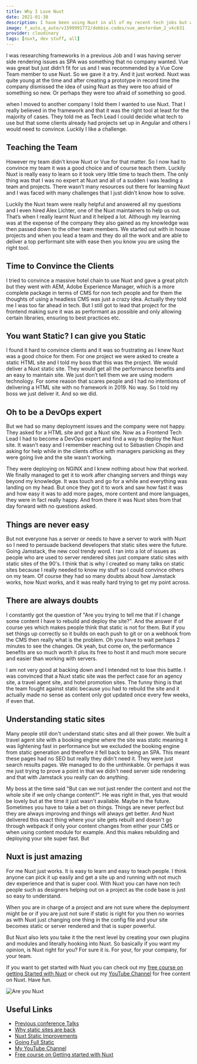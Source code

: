 ```yaml
---
title: Why I Love Nuxt
date: 2021-01-30
description: I have been using Nuxt in all of my recent tech jobs but why did I start using it? What problems did I have trying to convince the team and more important the clients. And why should you use Nuxt?
image: f_auto,q_auto/v1599991772/debbie.codes/vue_amsterdam_2_vkc631
provider: cloudinary
tags: [nuxt, dev stuff, all]
---
```


I was researching frameworks in a previous Job and I was having server side rendering issues as SPA was something that no company wanted. Vue was great but just didn’t fit for us and I was recommended by a Vue Core Team member to use Nuxt. So we gave it a try. And it just worked. Nuxt was quite young at the time and after creating a prototype in record time the company dismissed the idea of using Nuxt as they were too afraid of something so new. Or perhaps they were too afraid of something so good.

when I moved to another company I told them I wanted to use Nuxt. That I really believed in the framework and that it was the right tool at least for the majority of cases. They told me as Tech Lead I could decide what tech to use but that some clients already had projects set up in Angular and others I would need to convince. Luckily I like a challenge.

## Teaching the Team

However my team didn’t know Nuxt or Vue for that matter. So I now had to convince my team it was a good choice and of course teach them. Luckily Nuxt is really easy to learn so it took very little time to teach them. The only thing was that I was no expert at Nuxt and all of a sudden I was leading a team and projects. There wasn’t many resources out there for learning Nuxt and I was faced with many challenges that I just didn’t know how to solve.

Luckily the Nuxt team were really helpful and answered all my questions and I even hired Alex Lichter, one of the Nuxt maintainers to help us out. That’s when I really learnt Nuxt and it helped a lot. Although my learning was at the expense of the company they also gained as my knowledge was then passed down to the other team members. We started out with in house projects and when you lead a team and they do all the work and are able to deliver a top performant site with ease then you know you are using the right tool.

## Time to Convince the Clients

I tried to convince a massive hotel chain to use Nuxt and gave a great pitch but they went with AEM, Adobe Experience Manager, which is a more complete package in terms of CMS for non tech people and for them the thoughts of using a headless CMS was just a crazy idea. Actually they told me I was too far ahead in tech. But I still got to lead that project for the frontend making sure it was as performant as possible and only allowing certain libraries, ensuring to best practices etc.

## You want Static? I can give you Static

I found it hard to convince clients and it was so frustrating as I knew Nuxt was a good choice for them. For one project we were asked to create a static HTML site and I told my boss that this was the project. We would deliver a Nuxt static site. They would get all the performance benefits and an easy to maintain site. We just don’t tell them we are using modern technology. For some reason that scares people and I had no intentions of delivering a HTML site with no framework in 2019. No way. So I told my boss we just deliver it. And so we did.

## Oh to be a DevOps expert

But we had so many deployment issues and the company were not happy. They asked for a HTML site and got a Nuxt site. Now as a Frontend Tech Lead I had to become a DevOps expert and find a way to deploy the Nuxt site. It wasn’t easy and I remember reaching out to Sébastien Chopin and asking for help while in the clients office with managers panicking as they were going live and the site wasn't working.

They were deploying on NGINX and I knew nothing about how that worked. We finally managed to get it to work after changing servers and things way beyond my knowledge. It was touch and go for a while and everything was landing on my head. But once they got it to work and saw how fast it was and how easy it was to add more pages, more content and more languages, they were in fact really happy. And from there it was Nuxt sites from that day forward with no questions asked.

## Things are never easy

But not everyone has a server or needs to have a server to work with Nuxt so I need to persuade backend developers that static sites were the future. Going Jamstack, the new cool trendy word. I ran into a lot of issues as people who are used to server rendered sites just compare static sites with static sites of the 90's. I think that is why I created so many talks on static sites because I really needed to know my stuff so I could convince others on my team. Of course they had so many doubts about how Jamstack works, how Nuxt works, and it was really hard trying to get my point across.

## There are always doubts

I constantly got the question of "Are you trying to tell me that if I change some content I have to rebuild and deploy the site?". And the answer if of course yes which makes people think that static is not for them. But if you set things up correctly so it builds on each push to git or on a webhook from the CMS then really what is the problem. Oh you have to wait perhaps 2 minutes to see the changes. Ok yeah, but come on, the performance benefits are so much worth it plus its free to host it and much more secure and easier than working with servers.

I am not very good at backing down and I intended not to lose this battle. I was convinced that a Nuxt static site was the perfect case for an agency site, a travel agent site, and hotel promotion sites. The funny thing is that the team fought against static because you had to rebuild the site and it actually made no sense as content only got updated once every few weeks, if even that.

## Understanding static sites

Many people still don't understand static sites and all their power. We built a travel agent site with a booking engine where the site was static meaning it was lightening fast in performance but we excluded the booking engine from static generation and therefore it fell back to being an SPA. This meant these pages had no SEO but really they didn't need it. They were just search results pages. We managed to do the unthinkable. Or perhaps it was me just trying to prove a point in that we didn't need server side rendering and that with Jamstack you really can do anything.

My boss at the time said "But can we not just render the content and not the whole site if we only change content?". He was right in that, yes that would be lovely but at the time it just wasn't available. Maybe in the future. Sometimes you have to take a bet on things. Things are never perfect but they are always improving and things will always get better. And Nuxt delivered this exact thing where your site gets rebuilt and doesn't go through webpack if only your content changes from either your CMS or when using content module for example. And this makes rebuilding and deploying your site super fast. But

## Nuxt is just amazing

For me Nuxt just works. It is easy to learn and easy to teach people. I think anyone can pick it up easily and get a site up and running with not much dev experience and that is super cool. With Nuxt you can have non tech people such as designers helping out on a project as the code base is just so easy to understand.

When you are in charge of a project and are not sure where the deployment might be or if you are just not sure if static is right for you then no worries as with Nuxt just changing one thing in the config file and your site becomes static or server rendered and that is super powerful.

But Nuxt also lets you take it the the next level by creating your own plugins and modules and literally hooking into Nuxt. So basically if you want my opinion, is Nuxt right for you? For sure it is. For your, for your company, for your team.

If you want to get started with Nuxt you can check out my [free course on getting Started with Nuxt](https://explorers.netlify.com/learn/get-started-with-nuxt) or check out my [YouTube Channel](https://www.youtube.com/channel/UCrNvYFsT1L3WczE8AizDQ6g) for free content on Nuxt. Have fun.

![Are you Nuxt](https://res.cloudinary.com/debsobrien/image/upload/f_auto,q_auto/v1599991772/debbie.codes/vue_amsterdam_2_vkc631.jpg)

## Useful Links

- [Previous conference Talks](https://debbie.codes/resources/conference-talks)
- [Why static sites are back](https://dev.to/azure/why-static-sites-are-back-6jh)
- [Nuxt Static Improvements](https://nuxtjs.org/blog/nuxt-static-improvements)
- [Going Full Static](https://nuxtjs.org/blog/going-full-static)
- [My YouTube Channel](https://www.youtube.com/channel/UCrNvYFsT1L3WczE8AizDQ6g)
- [Free course on Getting started with Nuxt](https://explorers.netlify.com/learn/get-started-with-nuxt)
